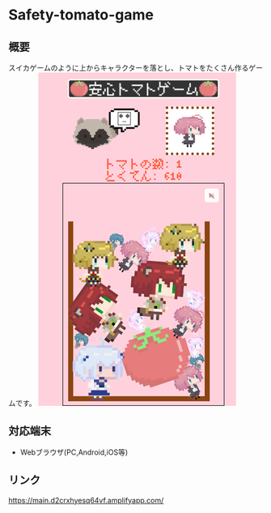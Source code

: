 # Safety-tomato-game
## 概要
スイカゲームのように上からキャラクターを落とし、トマトをたくさん作るゲームです。
![プレイ画面](./img/play.png)
## 対応端末
- Webブラウザ(PC,Android,iOS等)
## リンク
https://main.d2crxhyesq64vf.amplifyapp.com/